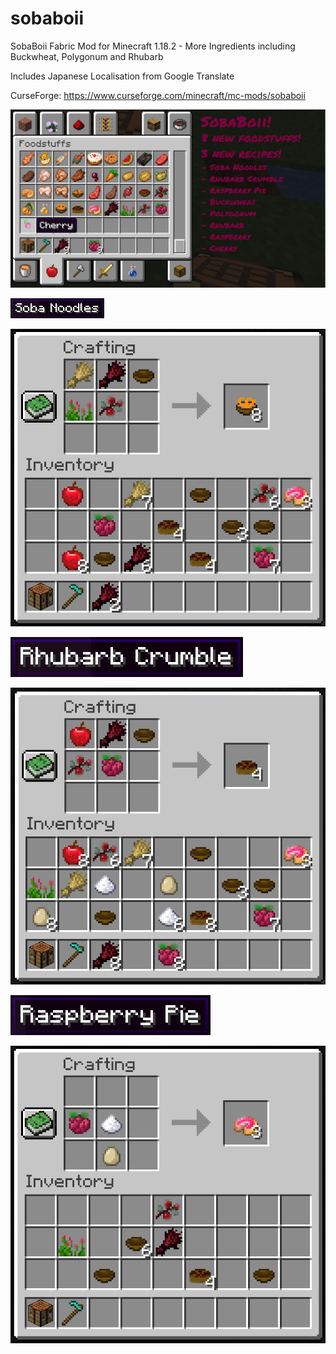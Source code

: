 # sobaboii
SobaBoii Fabric Mod for Minecraft 1.18.2 - More Ingredients including Buckwheat, Polygonum and Rhubarb

Includes Japanese Localisation from Google Translate

CurseForge: https://www.curseforge.com/minecraft/mc-mods/sobaboii

![SobaboiiBanner](/docs/SobaboiiBanner.png)

![SobaNoodlesLabel](/docs/SobaNoodlesLabel.png)

![SobaNoodlesRecipe](/docs/SobaNoodlesRecipe.png)

![RhubarbCrumbleLabel](/docs/RhubarbCrumbleLabel.png)

![RhubarbCrumbleRecipe](/docs/RhubarbCrumbleRecipe.png)

![RaspberryPieLabel](/docs/RaspberryPieLabel.png)

![RaspberryPieRecipe](/docs/RaspberryPieRecipe.png)
